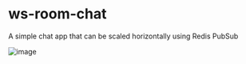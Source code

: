 # ws-room-chat

A simple chat app that can be scaled horizontally using Redis PubSub

![image](https://user-images.githubusercontent.com/14962059/203097442-47aa2160-f7ab-48f8-8ae7-0031357b0e78.png)

